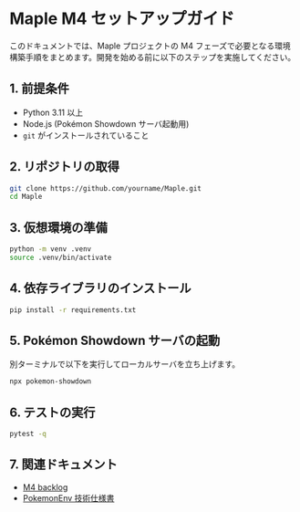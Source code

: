 # Maple M4 セットアップガイド

このドキュメントでは、Maple プロジェクトの M4 フェーズで必要となる環境構築手順をまとめます。開発を始める前に以下のステップを実施してください。

## 1. 前提条件

- Python 3.11 以上
- Node.js (Pokémon Showdown サーバ起動用)
- `git` がインストールされていること

## 2. リポジトリの取得

```bash
git clone https://github.com/yourname/Maple.git
cd Maple
```

## 3. 仮想環境の準備

```bash
python -m venv .venv
source .venv/bin/activate
```

## 4. 依存ライブラリのインストール

```bash
pip install -r requirements.txt
```

## 5. Pokémon Showdown サーバの起動

別ターミナルで以下を実行してローカルサーバを立ち上げます。

```bash
npx pokemon-showdown
```

## 6. テストの実行

```bash
pytest -q
```

## 7. 関連ドキュメント

- [M4 backlog](AI-design/M4/M4_backlog.md)
- [PokemonEnv 技術仕様書](AI-design/PokemonEnv_Specification.md)
